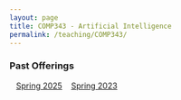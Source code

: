 ```yaml
---
layout: page
title: COMP343 - Artificial Intelligence 
permalink: /teaching/COMP343/
---
```


### Past Offerings

&nbsp;&nbsp;&nbsp;[Spring 2025](/teaching/COMP343/sp25/)
&nbsp;&nbsp;&nbsp;[Spring 2023](/teaching/COMP343/sp23/)
